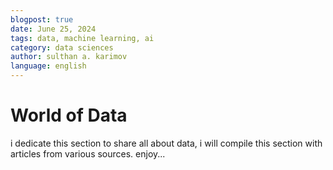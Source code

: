 ```yaml
---
blogpost: true
date: June 25, 2024
tags: data, machine learning, ai
category: data sciences
author: sulthan a. karimov
language: english
---
```


# World of Data

i dedicate this section to share all about data, i will compile this section with articles from various sources. enjoy...
